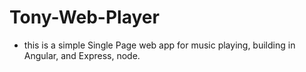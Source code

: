 # Tony-Web-Player
- this is a simple Single Page web app for music playing, building in Angular, and Express, node.
